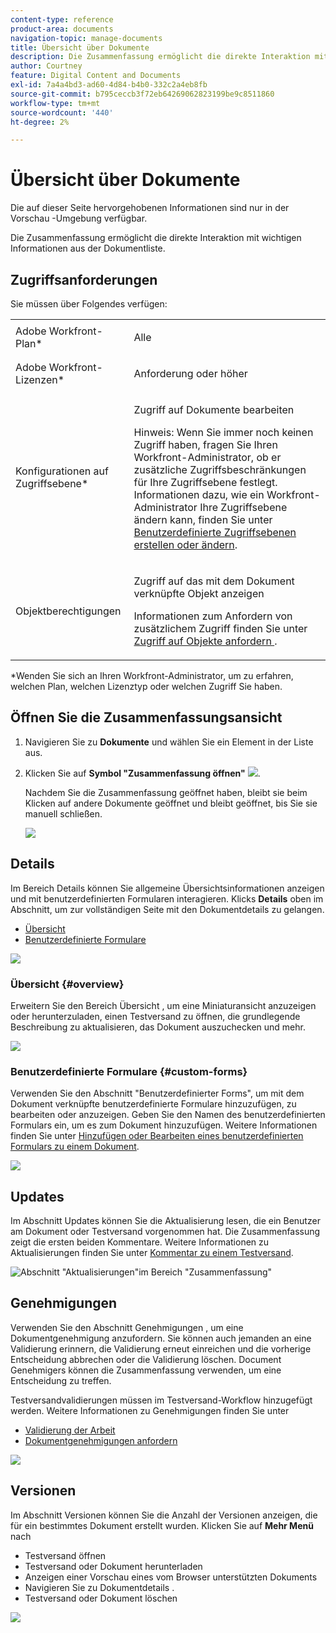 ```yaml
---
content-type: reference
product-area: documents
navigation-topic: manage-documents
title: Übersicht über Dokumente
description: Die Zusammenfassung ermöglicht die direkte Interaktion mit wichtigen Informationen aus der Dokumentliste.
author: Courtney
feature: Digital Content and Documents
exl-id: 7a4a4bd3-ad60-4d84-b4b0-332c2a4eb8fb
source-git-commit: b795ceccb3f72eb64269062823199be9c8511860
workflow-type: tm+mt
source-wordcount: '440'
ht-degree: 2%

---
```


# Übersicht über Dokumente

<span class="preview">Die auf dieser Seite hervorgehobenen Informationen sind nur in der Vorschau -Umgebung verfügbar.</span> <!--and in the Production environment for customers who have opted for the fast release process. For information about fast releases, see [Enable or disable fast releases for your organization](/help/quicksilver/administration-and-setup/set-up-workfront/configure-system-defaults/enable-fast-release-process.md). For information about the current release schedule, see [First Quarter 2024 release overview](/help/quicksilver/product-announcements/product-releases/24-q2-release-activity/24-q2-release-overview.md).-->

Die Zusammenfassung ermöglicht die direkte Interaktion mit wichtigen Informationen aus der Dokumentliste.

## Zugriffsanforderungen

Sie müssen über Folgendes verfügen:

<table style="table-layout:auto"> 
 <col> 
 </col> 
 <col> 
 </col> 
 <tbody> 
  <tr> 
   <td role="rowheader">Adobe Workfront-Plan*</td> 
   <td> <p> Alle</p> </td> 
  </tr> 
  <tr> 
   <td role="rowheader">Adobe Workfront-Lizenzen*</td> 
   <td> <p>Anforderung oder höher</p> </td> 
  </tr> 
  <tr data-mc-conditions=""> 
   <td role="rowheader">Konfigurationen auf Zugriffsebene*</td> 
   <td> <p>Zugriff auf Dokumente bearbeiten</p> <p>Hinweis: Wenn Sie immer noch keinen Zugriff haben, fragen Sie Ihren Workfront-Administrator, ob er zusätzliche Zugriffsbeschränkungen für Ihre Zugriffsebene festlegt. Informationen dazu, wie ein Workfront-Administrator Ihre Zugriffsebene ändern kann, finden Sie unter <a href="../../administration-and-setup/add-users/configure-and-grant-access/create-modify-access-levels.md" class="MCXref xref">Benutzerdefinierte Zugriffsebenen erstellen oder ändern</a>.</p> </td> 
  </tr> 
  <tr data-mc-conditions=""> 
   <td role="rowheader">Objektberechtigungen</td> 
   <td> <p>Zugriff auf das mit dem Dokument verknüpfte Objekt anzeigen</p> <p>Informationen zum Anfordern von zusätzlichem Zugriff finden Sie unter <a href="../../workfront-basics/grant-and-request-access-to-objects/request-access.md" class="MCXref xref">Zugriff auf Objekte anfordern </a>.</p> </td> 
  </tr> 
 </tbody> 
</table>

&#42;Wenden Sie sich an Ihren Workfront-Administrator, um zu erfahren, welchen Plan, welchen Lizenztyp oder welchen Zugriff Sie haben.

## Öffnen Sie die Zusammenfassungsansicht

1. Navigieren Sie zu **Dokumente** und wählen Sie ein Element in der Liste aus.
1. Klicken Sie auf **Symbol &quot;Zusammenfassung öffnen&quot;** ![](assets/qs-summary-in-new-toolbar-small.png).

   Nachdem Sie die Zusammenfassung geöffnet haben, bleibt sie beim Klicken auf andere Dokumente geöffnet und bleibt geöffnet, bis Sie sie manuell schließen.

   ![](assets/summary-details-350x585.png)

## Details

Im Bereich Details können Sie allgemeine Übersichtsinformationen anzeigen und mit benutzerdefinierten Formularen interagieren. Klicks **Details** oben im Abschnitt, um zur vollständigen Seite mit den Dokumentdetails zu gelangen.

* [Übersicht](#overview)
* [Benutzerdefinierte Formulare](#custom-forms)

<span class="preview">![](assets/copy-of-doc-summary-details-section-350x404.png)</span>

### Übersicht {#overview}

Erweitern Sie den Bereich Übersicht , um eine Miniaturansicht anzuzeigen oder herunterzuladen, einen Testversand zu öffnen, die grundlegende Beschreibung zu aktualisieren, das Dokument auszuchecken und mehr.

![](assets/copy-of-doc-summary-with-overview-350x560.png)

### Benutzerdefinierte Formulare {#custom-forms}

Verwenden Sie den Abschnitt &quot;Benutzerdefinierter Forms&quot;, um mit dem Dokument verknüpfte benutzerdefinierte Formulare hinzuzufügen, zu bearbeiten oder anzuzeigen. Geben Sie den Namen des benutzerdefinierten Formulars ein, um es zum Dokument hinzuzufügen. Weitere Informationen finden Sie unter [Hinzufügen oder Bearbeiten eines benutzerdefinierten Formulars zu einem Dokument](../../documents/managing-documents/add-custom-form-documents.md).

<span class="preview">![](assets/add-custom-form-doc-summary-350x265.png)</span>

## Updates

Im Abschnitt Updates können Sie die Aktualisierung lesen, die ein Benutzer am Dokument oder Testversand vorgenommen hat. Die Zusammenfassung zeigt die ersten beiden Kommentare. Weitere Informationen zu Aktualisierungen finden Sie unter [Kommentar zu einem Testversand](../../review-and-approve-work/proofing/reviewing-proofs-within-workfront/comment-on-a-proof/comment-on-proof.md).

<div class="preview">

![Abschnitt &quot;Aktualisierungen&quot;im Bereich &quot;Zusammenfassung&quot;](assets/summary-updates-section-new-comments.png)

</div>


## Genehmigungen

Verwenden Sie den Abschnitt Genehmigungen , um eine Dokumentgenehmigung anzufordern. Sie können auch jemanden an eine Validierung erinnern, die Validierung erneut einreichen und die vorherige Entscheidung abbrechen oder die Validierung löschen. Document Genehmigers können die Zusammenfassung verwenden, um eine Entscheidung zu treffen.

Testversandvalidierungen müssen im Testversand-Workflow hinzugefügt werden. Weitere Informationen zu Genehmigungen finden Sie unter

* [Validierung der Arbeit](../../review-and-approve-work/manage-approvals/approving-work.md)
* [Dokumentgenehmigungen anfordern](../../review-and-approve-work/manage-approvals/request-document-approvals.md)

<span class="preview">![](assets/summary-upddates,-approvals,-versions,-custom-forms-350x415.png)</span>

## Versionen

Im Abschnitt Versionen können Sie die Anzahl der Versionen anzeigen, die für ein bestimmtes Dokument erstellt wurden. Klicken Sie auf **Mehr Menü** nach

* Testversand öffnen
* Testversand oder Dokument herunterladen
* Anzeigen einer Vorschau eines vom Browser unterstützten Dokuments
* Navigieren Sie zu Dokumentdetails .
* Testversand oder Dokument löschen

<span class="preview">![](assets/summary-upddates,-approvals,-versions,-custom-forms-350x415.png)</span>
